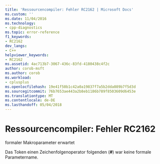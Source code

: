 ```yaml
---
title: 'Ressourcencompiler: Fehler RC2162 | Microsoft Docs'
ms.custom: ''
ms.date: 11/04/2016
ms.technology:
- cpp-diagnostics
ms.topic: error-reference
f1_keywords:
- RC2162
dev_langs:
- C++
helpviewer_keywords:
- RC2162
ms.assetid: 4ac713b7-3067-436c-83fd-4180438c4f2c
author: corob-msft
ms.author: corob
ms.workload:
- cplusplus
ms.openlocfilehash: 19e41f50b1c42a0a19837f7a5b2dda089b7f5d3d
ms.sourcegitcommit: 76b7653ae443a2b8eb1186b789f8503609d6453e
ms.translationtype: MT
ms.contentlocale: de-DE
ms.lasthandoff: 05/04/2018
---
```

# <a name="resource-compiler-error-rc2162"></a>Ressourcencompiler: Fehler RC2162
formaler Makroparameter erwartet  
  
 Das Token einen Zeichenfolgenoperator folgenden (**#**) war keine formale Parametername.